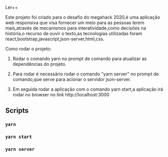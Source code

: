 Ler++

Este projeto foi criado para o desafio  do megahack 2020,é uma aplicação web responsiva que visa fornecer um meio para as pessoas lerem mais,através de mecanismos para interatividade,como decisões na história,o recurso de ouvir o texto,as tecnologias utilizadas foram react,bootstrap,javascript,json-server,html,css.

Como rodar o projeto:

1. Rodar o comando yarn no prompt de comando para atualizar as dependências do projeto.

2. Para rodar é necessário rodar o comando "yarn server" no prompt de comando,que serve para acionar o servidor json-server.

3. Em seguida rodar a aplicação com o comando yarn start,a aplicação irá rodar no browser no link http://localhost:3000

##  Scripts
### `yarn `
### `yarn start`
### `yarn server`


